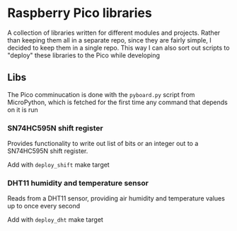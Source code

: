 # Raspberry Pico libraries

A collection of libraries written for different modules and projects. Rather
than keeping them all in a separate repo, since they are fairly simple, I
decided to keep them in a single repo. This way I can also sort out scripts to
"deploy" these libraries to the Pico while developing

## Libs
The Pico comminucation is done with the `pyboard.py` script from MicroPython,
which is fetched for the first time any command that depends on it is run

### SN74HC595N shift register
Provides functionality to write out list of bits or an integer out to a
SN74HC595N shift register.

Add with `deploy_shift` make target

### DHT11 humidity and temperature sensor
Reads from a DHT11 sensor, providing air humidity and temperature values up to
once every second

Add with `deploy_dht` make target
